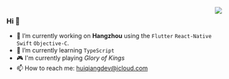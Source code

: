 
<!--
**huiqiangdev/huiqiangdev** is a ✨ _special_ ✨ repository because its `README.md` (this file) appears on your GitHub profile.

Here are some ideas to get you started:

- 🔭 I’m currently working on ...
- 🌱 I’m currently learning ...
- 👯 I’m looking to collaborate on ...
- 🤔 I’m looking for help with ...
- 💬 Ask me about ...
- 📫 How to reach me: ...
- 😄 Pronouns: ...
- ⚡ Fun fact: ...
-->

<a href="https://github.com/huiqiangdev">
  <img align="right" src="https://github-readme-stats.vercel.app/api/top-langs/?username=huiqiangdev&text_color=718096&bg_color=fffff&hide_title=true&layout=default" />
</a>

### Hi 👋

- 🔭 I’m currently working on **Hangzhou** using the `Flutter` `React-Native` `Swift` `Objective-C`.
- 🌱 I’m currently learning `TypeScript`
- 🎮 I'm currently playing *Glory of Kings*
- 📫 How to reach me: huiqiangdev@icloud.com

